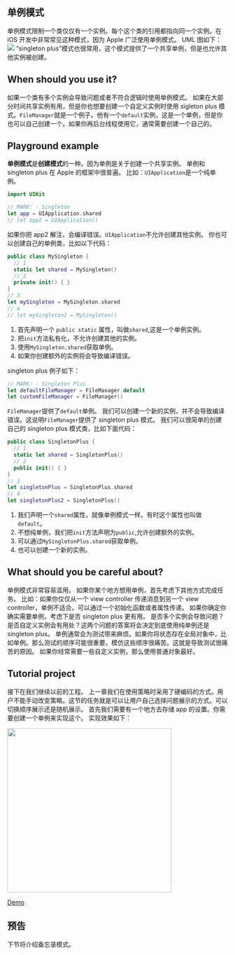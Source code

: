## 单例模式
单例模式限制一个类仅仅有一个实例。每个这个类的引用都指向同一个实例。在 iOS 开发中非常常见这种模式，因为 Apple 广泛使用单例模式。
UML 图如下：
![](http://ohg2bgicd.bkt.clouddn.com/1538101105.png)
“singleton plus”模式也很常用，这个模式提供了一个共享单例，但是也允许其他实例被创建。

## When should you use it?

如果一个类有多个实例会导致问题或者不符合逻辑时使用单例模式。
如果在大部分时间共享实例有用，但是你也想要创建一个自定义实例时使用 sigleton plus 模式。`FileManager`就是一个例子。他有一个`default`实例，这是一个单例，但是你也可以自己创建一个。如果你再后台线程使用它，通常需要创建一个自己的。

## Playground example

**单例模式**是**创建模式**的一种。因为单例是关于创建一个共享实例。
单例和 singleton plus 在 Apple 的框架中很普遍。
比如：`UIApplication`是一个纯单例。
```swift
import UIKit

// MARK: - Singleton
let app = UIApplication.shared
// let app2 = UIApplication()
```
如果你把 app2 解注，会编译错误。`UIApplication`不允许创建其他实例。
你也可以创建自己的单例类，比如以下代码：
```swift
public class MySingleton {
  // 1
  static let shared = MySingleton()
  // 2
  private init() { }
}
// 3
let mySingleton = MySingleton.shared
// 4
// let mySingleton2 = MySingleton()
```
1. 首先声明一个 `public static` 属性，叫做`shared`,这是一个单例实例。
2. 把`init`方法私有化，不允许创建其他的实例。
3. 使用`MySingleton.shared`获取单例。
4. 如果你创建额外的实例将会导致编译错误。

singleton plus 例子如下：
```swift
// MARK: - Singleton Plus
let defaultFileManager = FileManager.default
let customFileManager = FileManager()
```
`FileManager`提供了`default`单例。
我们可以创建一个新的实例，并不会导致编译错误。这说明`FileManager`提供了 singleton plus 模式。
我们可以很简单的创建自己的 singleton plus 模式类，比如下面代码：
```swift
public class SingletonPlus {
  // 1
  static let shared = SingletonPlus()
  // 2
  public init() { }
}
// 3
let singletonPlus = SingletonPlus.shared
// 4
let singletonPlus2 = SingletonPlus()
```
1. 我们声明一个`shared`属性，就像单例模式一样。有时这个属性也叫做`default`。
2. 不想纯单例，我们把`init`方法声明为`public`,允许创建额外的实例。
3. 可以通过`MySingletonPlus.shared`获取单例。
4. 也可以创建一个新的实例。

## What should you be careful about?

单例模式非常容易滥用。
如果你某个地方想用单例，首先考虑下其他方式完成任务。
比如：如果你仅仅从一个 view controller 传递消息到另一个 view controller，单例不适合。可以通过一个初始化函数或者属性传递。
如果你确定你确实需要单例，考虑下是否 singleton plus 更有用。
是否多个实例会导致问题？是否自定义实例会有用处？这两个问题的答案将会决定到底使用纯单例还是 singleton plus。
单例通常会为测试带来麻烦。如果你将状态存在全局对象中，比如单例。那么测试的顺序可能很重要。模仿这些顺序很痛苦。这就是导致测试很痛苦的原因。
如果你经常需要一些自定义实例，那么使用普通对象最好。
## Tutorial project

接下在我们继续以前的工程。
上一章我们在使用策略时采用了硬编码的方式。用户不能手动改变策略。这节的任务就是可以让用户自己选择问题展示的方式。可以切换顺序展示还是随机展示。
首先我们需要有一个地方去存储 app 的设置。你需要创建一个单例来实现这个。
实现效果如下：

<img src="http://ohg2bgicd.bkt.clouddn.com/2018-09-28%2012.06.40.gif" width="375px" />

[Demo](#)

## 预告

下节将介绍备忘录模式。

